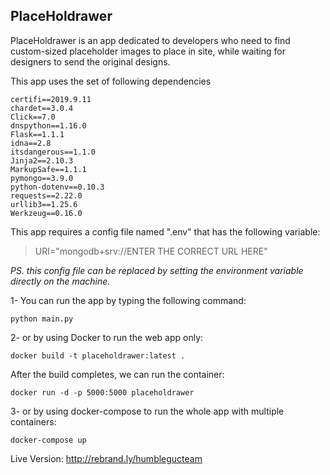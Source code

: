 ## PlaceHoldrawer
PlaceHoldrawer is an app dedicated to developers who need to find custom-sized placeholder images to place in site, while waiting for designers to send the original designs.

This app uses the set of following dependencies

    certifi==2019.9.11
    chardet==3.0.4
    Click==7.0
    dnspython==1.16.0
    Flask==1.1.1
    idna==2.8
    itsdangerous==1.1.0
    Jinja2==2.10.3
    MarkupSafe==1.1.1
    pymongo==3.9.0
    python-dotenv==0.10.3
    requests==2.22.0
    urllib3==1.25.6
    Werkzeug==0.16.0
    
This app requires a config file named ".env" that has the following variable:

> URI="mongodb+srv://ENTER THE CORRECT URL HERE"

*PS. this config file can be replaced by setting the environment variable directly on the machine.* 

1- You can run the app by typing the following command:

    python main.py
2- or by using Docker to run the web app only:

    docker build -t placeholdrawer:latest .
 
 After the build completes, we can run the container:

    docker run -d -p 5000:5000 placeholdrawer

3- or by using docker-compose to run the whole app with multiple containers:

    docker-compose up

Live Version: http://rebrand.ly/humblegucteam

